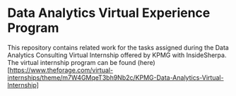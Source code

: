 # Data Analytics Virtual Experience Program
This repository contains related work for the tasks assigned during the Data Analytics Consulting Virtual Internship offered by KPMG with InsideSherpa. 
The virtual internship program can be found (here)[https://www.theforage.com/virtual-internships/theme/m7W4GMqeT3bh9Nb2c/KPMG-Data-Analytics-Virtual-Internship]
